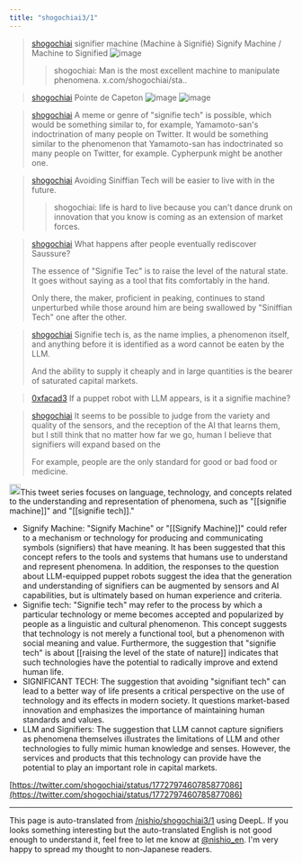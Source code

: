 ```yaml
---
title: "shogochiai3/1"
---
```


> [shogochiai](https://twitter.com/shogochiai/status/1763489353568075975/photo/1) signifier machine (Machine à Signifié)
>  Signify Machine / Machine to Signified
>  ![image](https://pbs.twimg.com/media/GHksNuqaYAAOUMT?format=png&name=small#.png)
>  >shogochiai: Man is the most excellent machine to manipulate phenomena. x.com/shogochiai/sta..


> [shogochiai](https://twitter.com/shogochiai/status/1763518235549565426) Pointe de Capeton
>  ![image](https://pbs.twimg.com/media/GHlGfS1aUAABvY-?format=jpg&name=small#.png) ![image](https://pbs.twimg.com/media/GHlGfUqbsAAgW-g?format=jpg&name=small#.png)

> [shogochiai](https://twitter.com/shogochiai/status/1763804192181793169) A meme or genre of "signifie tech" is possible, which would be something similar to, for example, Yamamoto-san's indoctrination of many people on Twitter. It would be something similar to the phenomenon that Yamamoto-san has indoctrinated so many people on Twitter, for example. Cypherpunk might be another one.

> [shogochiai](https://twitter.com/shogochiai/status/1763809556222906641) Avoiding Siniffian Tech will be easier to live with in the future.
>  >shogochiai: life is hard to live because you can't dance drunk on innovation that you know is coming as an extension of market forces.


> [shogochiai](https://twitter.com/shogochiai/status/1763810218910360044) What happens after people eventually rediscover Saussure?
>
>  The essence of "Signifie Tec" is to raise the level of the natural state. It goes without saying as a tool that fits comfortably in the hand.
>
>  Only there, the maker, proficient in peaking, continues to stand unperturbed while those around him are being swallowed by "Siniffian Tech" one after the other.

> [shogochiai](https://twitter.com/shogochiai/status/1763818894467510484) Signifie tech is, as the name implies, a phenomenon itself, and anything before it is identified as a word cannot be eaten by the LLM.
>
>  And the ability to supply it cheaply and in large quantities is the bearer of saturated capital markets.

> [0xfacad3](https://twitter.com/0xfacad3/status/1763490218785599977) If a puppet robot with LLM appears, is it a signifie machine?

> [shogochiai](https://twitter.com/shogochiai/status/1763501220680073227) It seems to be possible to judge from the variety and quality of the sensors, and the reception of the AI that learns them, but I still think that no matter how far we go, human I believe that signifiers will expand based on the
>
>  For example, people are the only standard for good or bad food or medicine.

<img src='https://scrapbox.io/api/pages/nishio-en/gpt/icon' alt='gpt.icon' height="19.5"/>This tweet series focuses on language, technology, and concepts related to the understanding and representation of phenomena, such as "[[signifie machine]]" and "[[signifie tech]]."
- Signify Machine: "Signify Machine" or "[[Signify Machine]]" could refer to a mechanism or technology for producing and communicating symbols (signifiers) that have meaning. It has been suggested that this concept refers to the tools and systems that humans use to understand and represent phenomena. In addition, the responses to the question about LLM-equipped puppet robots suggest the idea that the generation and understanding of signifiers can be augmented by sensors and AI capabilities, but is ultimately based on human experience and criteria.
- Signifie tech: "Signifie tech" may refer to the process by which a particular technology or meme becomes accepted and popularized by people as a linguistic and cultural phenomenon. This concept suggests that technology is not merely a functional tool, but a phenomenon with social meaning and value. Furthermore, the suggestion that "signifie tech" is about [[raising the level of the state of nature]] indicates that such technologies have the potential to radically improve and extend human life.
- SIGNIFICANT TECH: The suggestion that avoiding "signifiant tech" can lead to a better way of life presents a critical perspective on the use of technology and its effects in modern society. It questions market-based innovation and emphasizes the importance of maintaining human standards and values.
- LLM and Signifiers: The suggestion that LLM cannot capture signifiers as phenomena themselves illustrates the limitations of LLM and other technologies to fully mimic human knowledge and senses. However, the services and products that this technology can provide have the potential to play an important role in capital markets.

[https://twitter.com/shogochiai/status/1772797460785877086](https://twitter.com/shogochiai/status/1772797460785877086)

---
This page is auto-translated from [/nishio/shogochiai3/1](https://scrapbox.io/nishio/shogochiai3/1) using DeepL. If you looks something interesting but the auto-translated English is not good enough to understand it, feel free to let me know at [@nishio_en](https://twitter.com/nishio_en). I'm very happy to spread my thought to non-Japanese readers.